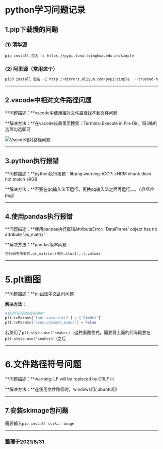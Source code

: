 # python学习问题记录

## 1.pip下载慢的问题

### (1) 清华源

```
pip install 包名 -i https://pypi.tuna.tsinghua.edu.cn/simple
```

### (2) 阿里源（常用这个）

```python
pip3 install 包名 -i http://mirrors.aliyun.com/pypi/simple  --trusted-host mirrors.aliyun.com
```

***

## 2.vscode中相对文件路径问题

**问题描述：**vscode中使用相对文件路径找不到文件问题

**解决方法：**在vscode设置里面搜索：Terminal:Execute in File Dir，将3处的选项勾选即可

![Vscode相对路径问题](https://cdn.jsdelivr.net/gh/JLUVicent/image-saving@master/20210731/Vscode相对路径问题.3jeymckc58e0.jpg)

***

## 3.python执行报错

**问题描述：**python执行报错：libpng warning: iCCP: cHRM chunk does not match sRGB

**解决方法：**不要在qq输入法下运行，更换qq输入法之后再运行。。。（*奇怪的bug*）

***

## 4.使用pandas执行报错

**问题描述：**使用pandas执行报错AttributeError: 'DataFrame' object has no attribute 'as_matrix'

**解决方法：**pandas版本问题

```python
将代码中所有的.as_matrix()换为.iloc[:,:].values
```

***

# 5.plt画图

**问题描述：**plt画图中文乱码问题

**解决方法：**

```python
#将该代码段放在程序中
plt.rcParams['font.sans-serif'] = ['SimHei']
plt.rcParams['axes.unicode_minus'] = False
```

若使用了`plt.style.use('seaborn')`这种画图格式，需要将上面的代码段放在`plt.style.use('seaborn')`之后

***

# 6.文件路径符号问题

**问题描述：**warning: LF will be replaced by CRLF in 

**解决方法：**在使用文件路径时，windows用/,ubuntu用\

***

## 7.安装skimage包问题

需要输入`pip install scikit-image`

***

### 整理于2021/8/31

